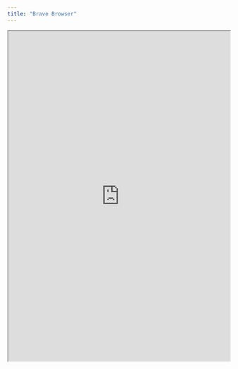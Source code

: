 ```yaml
---
title: "Brave Browser"
---
```



<iframe height="750" width="100%" src="https://ewelton.github.io/ktest/wiki.html#Brave%20Browser"></iframe>
